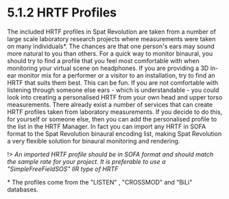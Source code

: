 # 5.1.2 HRTF Profiles

The included HRTF profiles in Spat Revolution are taken from a number of large
scale laboratory research projects where measurements were taken on many individuals\*. The chances are that one person's ears may sound more natural to you
than others. For a quick way to monitor binaural, you should try to find a profile that
you feel most comfortable with when monitoring your virtual scene on headphones. If you are providing a 3D in-ear monitor mix for a performer or a visitor to
an installation, try to find an HRTF that suits them best. This can be fun. If you are
not comfortable with listening through someone else ears - which is understandable - you could look into creating a personalised HRTF from your own head and
upper torso measurements. There already exist a number of services that can create HRTF profiles taken from laboratory measurements. If you decide to do this, for
yourself or someone else, then you can add the personalised profile to the list in
the HRTF Manager. In fact you can import any HRTF in SOFA format to the Spat
Revolution binaural encoding list, making Spat Revolution a very flexible solution
for binaural monitoring and rendering.

!> _An imported HRTF profile should be in SOFA format and should match the sample rate for your project. 
It is preferable to use a "SimpleFreeFieldSOS" IIR type of HRTF_

\* The profiles come from the "LISTEN" , "CROSSMOD" and "BiLi" databases.

